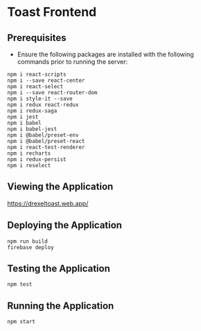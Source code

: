 # Toast Frontend
## Prerequisites
* Ensure the following packages are installed with the following commands prior to running the server:
```
npm i react-scripts
npm i --save react-center
npm i react-select
npm i --save react-router-dom
npm i style-it --save
npm i redux react-redux
npm i redux-saga
npm i jest
npm i babel
npm i babel-jest
npm i @babel/preset-env
npm i @babel/preset-react 
npm i react-test-renderer
npm i recharts
npm i redux-persist
npm i reselect
```
## Viewing the Application
https://drexeltoast.web.app/

## Deploying the Application
```
npm run build
firebase deploy 
```

## Testing the Application
```
npm test
```

## Running the Application
```
npm start
```
